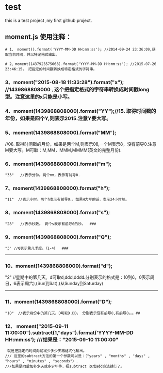# test
this is a test project ,my first github project.

moment.js 使用注释：
-----------------
```
# 1、 moment().format('YYYY-MM-DD HH:mm:ss'); //2014-09-24 23:36:09,获取当前时间，并以特定格式输出。
```
```
# 2、moment(1437925575663).format('YYYY-MM-DD HH:mm:ss'); //2015-07-26 23:46:15， 把指定的时间戳转换成特定格式的字符串。
```
### 3、moment("2015-08-18 11:33:28").format("x"); //1439868808000 , 这个把指定格式的字符串转换成时间戳long型。注意这里的x只能是小写。
### 4、moment(1439868808000).format("YY");//15. 取得时间戳的年份，如果是四个Y,则表示2015.注意Y要大写。
### 5、moment(1439868808000).format("MM");
//08. 取得时间戳的月份，如果是两个M,则表示08,一个M表示8，没有前导0.注意M要大写。M可取：M,MM，MMM,MMMM(英文的完整月份).

### 6、moment(1439868808000).format("m");
    "33"   //表示分钟。两个mm，表示有前导0.
### 7、moment(1439868808000).format("h");
    "11"  //表示小时。两个h表示有前导0，，如果H大写的话，表示24小时制。
### 8、moment(1439868808000).format("s");
    "28"   //表示秒数。 两个s表示有前导0的秒。  ###
### 9、moment(1439868808000).format("Q");
    "3" //Q表示第几季度。（1-4）  ###
    
************************
### 10、moment(1439868808000).format("d");
"2"  //星期中的第几天。d可取d,ddd,dddd.分别表示的格式是：(0到6，0表示周日，6表示周六),(Sun到Sat),(从Sunday到Saturday)
************************
### 11、moment(1439868808000).format("D");
    "18"  //表示月份中的第几天，D可取D,DD， 分别表示没有前导0,有前导0。。。##
### 12、 moment("2015-09-11 11:00:00").subtract(1,"days").format('YYYY-MM-DD HH:mm:ss'); ///结果是："2015-09-10 11:00:00"
     就是把指定的时间向前减少多少天再格式化输出。
    /// 这里的subtract方法的第一个参数可以是：（"years" , "months" , "days" , "hours" , "minutes" , "seconds"）.
    ///如果是向后加多少天或多少年等，把subtract 改成add方法就行了。
